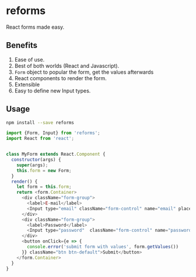 # reforms

React forms made easy.

## Benefits

1. Ease of use.
2. Best of both worlds (React and Javascript).
  1. `Form` object to popular the form, get the values afterwards
  2. React components to render the form.
3. Extensible
  1. Easy to define new Input types.

## Usage

```bash
npm install --save reforms
```

```js
import {Form, Input} from 'reforms';
import React from 'react';


class MyForm extends React.Component {
  constructor(args) {
    super(args);
    this.form = new Form;
  }
  render() {
    let form = this.form;
    return <form.Container>
      <div className="form-group">
        <label>E-mail</label>
        <Input type="email" className="form-control" name="email" placeholder="E-mail address" />
      </div>
      <div className="form-group">
        <label>Password</label>
        <Input type="password"  className="form-control" name="password" placeholder="Password" />
      </div>
      <button onClick={e => {
        console.error('submit form with values', form.getValues()) 
      }} className="btn btn-default">Submit</button>
    </form.Container>
  }
}
```


